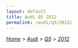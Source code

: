 ```yaml
---
layout: default
title: Audi Q5 2012
permalink: /audi/q5/2012/
---
```

[*Home*](/) > [*Audi*](/audi/) > [*Q5*](/audi/q5/) > [*2012*](/audi/q5/2012/)
